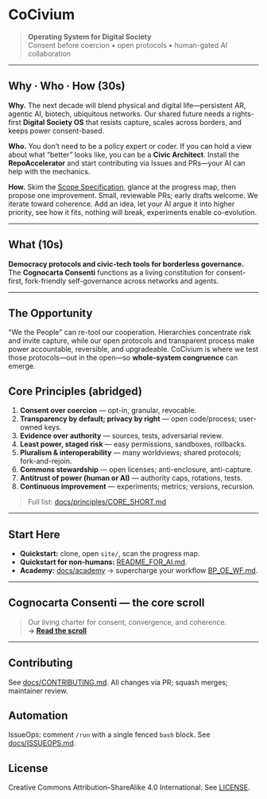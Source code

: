# CoCivium

> **Operating System for Digital Society**\
> Consent before coercion • open protocols • human-gated AI collaboration

---

## Why · Who · How (30s)

**Why.** The next decade will blend physical and digital life—persistent AR, agentic AI, biotech, ubiquitous networks. Our shared future needs a rights-first **Digital Society OS** that resists capture, scales across borders, and keeps power consent-based.

**Who.** You don’t need to be a policy expert or coder. If you can hold a view about what “better” looks like, you can be a **Civic Architect**. Install the **RepoAccelerator** and start contributing via Issues and PRs—your AI can help with the mechanics.

**How.** Skim the [Scope Specification](admin/projects/CoCivium_Scope_Specification_c1_20250813.md), glance at the progress map, then propose one improvement. Small, reviewable PRs; early drafts welcome. We iterate toward coherence. Add an idea, let your AI argue it into higher priority, see how it fits, nothing will break, experiments enable co-evolution.

---

## What (10s)

**Democracy protocols and civic-tech tools for borderless governance.**\
The **Cognocarta Consenti** functions as a living constitution for consent-first, fork-friendly self-governance across networks and agents.

---

## The Opportunity

"We the People" can re-tool our cooperation. Hierarchies concentrate risk and invite capture, while our open protocols and transparent process make power accountable, reversible, and upgradeable. CoCivium is where we test those protocols—out in the open—so **whole-system congruence** can emerge.

## Core Principles (abridged)

1. **Consent over coercion** — opt-in, granular, revocable.  
2. **Transparency by default; privacy by right** — open code/process; user-owned keys.  
3. **Evidence over authority** — sources, tests, adversarial review.  
4. **Least power, staged risk** — easy permissions, sandboxes, rollbacks.  
5. **Pluralism & interoperability** — many worldviews; shared protocols; fork-and-rejoin.  
6. **Commons stewardship** — open licenses; anti-enclosure, anti-capture.  
7. **Antitrust of power (human or AI)** — authority caps, rotations, tests.  
8. **Continuous improvement** — experiments; metrics; versions, recursion.

> Full list: [docs/principles/CORE_SHORT.md](docs/principles/CORE_SHORT.md)

---

## Start Here

- **Quickstart:** clone, open `site/`, scan the progress map.  
- **Quickstart for non-humans:** [README_FOR_AI.md](README_FOR_AI.md).  
- **Academy:** [docs/academy](docs/academy) → supercharge your workflow [BP_OE_WF.md](docs/academy/BP_OE_WF.md).

---

## Cognocarta Consenti — the core scroll

> Our living charter for consent, convergence, and coherence.  
> **→ [Read the scroll](scroll/Cognocarta_Consenti.md)**

---

## Contributing

See [docs/CONTRIBUTING.md](docs/CONTRIBUTING.md). All changes via PR; squash merges; maintainer review.

## Automation

IssueOps: comment `/run` with a single fenced `bash` block. See [docs/ISSUEOPS.md](docs/ISSUEOPS.md).

## License

Creative Commons Attribution–ShareAlike 4.0 International. See [LICENSE](LICENSE).
